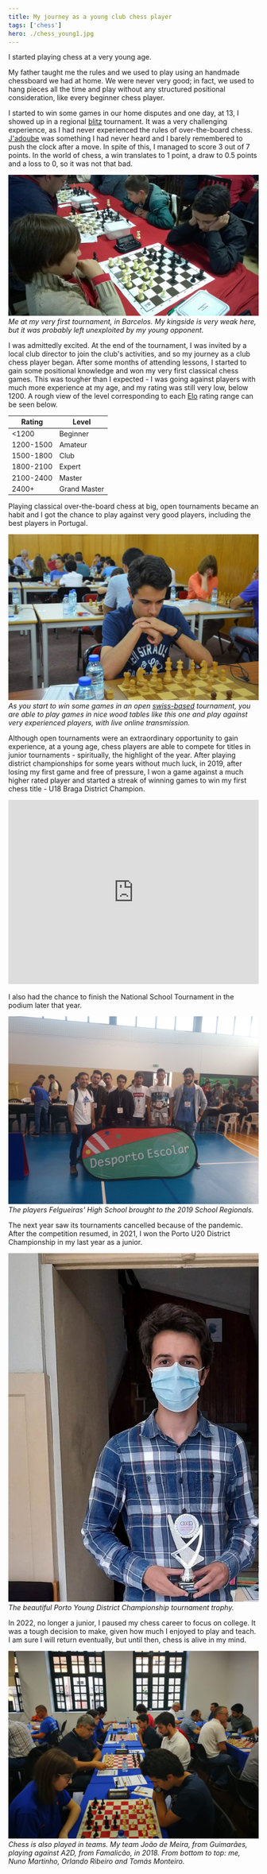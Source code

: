 ```yaml
---
title: My journey as a young club chess player
tags: ['chess']
hero: ./chess_young1.jpg
---
```


I started playing chess at a very young age.

My father taught me the rules and we used to play using an handmade chessboard we had at home. We were never very good; in fact, we used to hang pieces all the time and play without any structured positional consideration, like every beginner chess player.

I started to win some games in our home disputes and one day, at 13, I showed up in a regional [blitz](https://en.wikipedia.org/wiki/Fast_chess) tournament. It was a very challenging experience, as I had never experienced the rules of over-the-board chess. [J'adoube](https://en.wikipedia.org/wiki/Fast_chess) was something I had never heard and I barely remembered to push the clock after a move. In spite of this, I managed to score 3 out of 7 points. In the world of chess, a win translates to 1 point, a draw to 0.5 points and a loss to 0, so it was not that bad.

![](chess_young1.jpg)
*Me at my very first tournament, in Barcelos. My kingside is very weak here, but it was probably left unexploited by my young opponent.*

I was admittedly excited. At the end of the tournament, I was invited by a local club director to join the club's activities, and so my journey as a club chess player began. After some months of attending lessons, I started to gain some positional knowledge and won my very first classical chess games. This was tougher than I expected - I was going against players with much more experience at my age, and my rating was still very low, below 1200. A rough view of the level corresponding to each [Elo](https://en.wikipedia.org/wiki/Elo_rating_system) rating range can be seen below.

| Rating    | Level        |
|-----------|--------------|
| <1200     | Beginner     |
| 1200-1500 | Amateur      |
| 1500-1800 | Club         |
| 1800-2100 | Expert       |
| 2100-2400 | Master       |
| 2400+     | Grand Master |

Playing classical over-the-board chess at big, open tournaments became an habit and I got the chance to play against very good players, including the best players in Portugal.

![](chess_open.jpg)
*As you start to win some games in an open [swiss-based](https://en.wikipedia.org/wiki/Swiss-system_tournament) tournament, you are able to play games in nice wood tables like this one and play against very experienced players, with live online transmission.*

Although open tournaments were an extraordinary opportunity to gain experience, at a young age, chess players are able to compete for titles in junior tournaments - spiritually, the highlight of the year. After playing district championships for some years without much luck, in 2019, after losing my first game and free of pressure, I won a game against a much higher rated player and started a streak of winning games to win my first chess title - U18 Braga District Champion.

<iframe width="100%" height="371" src="https://lichess.org/study/embed/T3xDPX6G/CC0ii4ii" frameborder=0></iframe>

I also had the chance to finish the National School Tournament in the podium later that year.

![](chess_school.jpg)
*The players Felgueiras' High School brought to the 2019 School Regionals.*

The next year saw its tournaments cancelled because of the pandemic. After the competition resumed, in 2021, I won the Porto U20 District Championship in my last year as a junior.

![](chess_u20_trophy.jpg)
*The beautiful Porto Young District Championship tournament trophy.*

In 2022, no longer a junior, I paused my chess career to focus on college. It was a tough decision to make, given how much I enjoyed to play and teach. I am sure I will return eventually, but until then, chess is alive in my mind.

![](chess_team.jpg)
*Chess is also played in teams. My team João de Meira, from Guimarães, playing against A2D, from Famalicão, in 2018. From bottom to top: me, Nuno Martinho, Orlando Ribeiro and Tomás Monteiro.*

